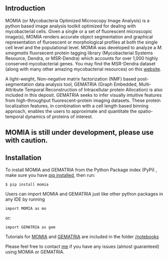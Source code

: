 ## Introduction

MOMIA (or Mycobacteria Optimized Microscopy Image Analysis) is a python based image analysis toolkit optimized for dealing with mycobacterial cells. Given a single or a set of fluorescent microscopic image(s), MOMIA renders accurate object segmentation and graphical representation of fluroescent or morphological profiles at both the single cell level and the populational level. MOMIA was developed to analyze a *M. smegmatis* fluorsecent protein tagging library (Mycobacterial Systems Resource, Dendra, or MSR-Dendra) which accounts for over 1,000 highly conserved mycobacterial genes. You may find the MSR-Dendra dataset (along with many other amazing mycobacterial resources) on this [website](http://msrdb.org/). 

A light-weight, Non-negative matrix factorization (NMF) based post-segmentation data analysis tool, GEMATRIA (Graph Embedded, Multi-Attribute Temporal Reconstruction of Intracellular protein Allocation) is also included in this deposit. GEMATRIA seeks to infer visually intuitive features from high-throughput fluorescent-protein imaging datasets. These protein localization features, in combination with a cell length based binning approach, enables the users to approximate and quantitate the spatio-temporal dynamics of proteins of interest. 

## MOMIA is still under development, please use with caution. ##

## Installation

To install MOMIA and GEMATRIA from the Python Package index (PyPi) , make sure you have
[pip installed](https://pip.readthedocs.io/en/stable/installing/), then run:

    $ pip install momia


Users can import MOMIA and GEMATRIA just like other python packages in any IDE by running

    import MOMIA as mo
    
or:

    import GEMATRIA as gem

Tutorials for [MOMIA](https://github.com/jzrolling/MOMIA/blob/master/notebooks/MOMIA_workbench.ipynb) and [GEMATRIA](https://github.com/jzrolling/MOMIA/blob/master/notebooks/GEMATRIA_workbench.ipynb) are included in the folder [/notebooks](https://github.com/jzrolling/MOMIA/tree/master/notebooks) 

Please feel free to contact [me](juzhu@hsph.harvard.edu) if you have any issues (almost guaranteed) using MOMIA or GEMATRIA.

